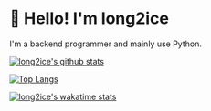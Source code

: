 # 👋 Hello! I'm long2ice

I'm a backend programmer and mainly use Python.

[![long2ice's github stats](https://github-readme-stats.vercel.app/api?username=long2ice&show_icons=true)](https://github.com/long2ice/long2ice)

[![Top Langs](https://github-readme-stats.vercel.app/api/top-langs/?username=long2ice&layout=compact)](https://github.com/long2ice/long2ice)

[![long2ice's wakatime stats](https://github-readme-stats.vercel.app/api/wakatime?username=long2ice)](https://github.com/long2ice/long2ice)
